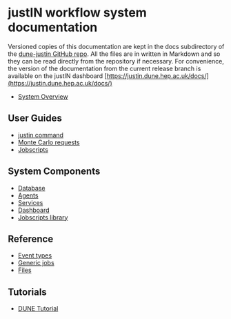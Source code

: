 # justIN workflow system documentation

Versioned copies of this documentation are kept in the docs subdirectory
of the [dune-justin GitHub repo](https://github.com/DUNE/dune-justin/). All the
files are in written in Markdown and so they can be read directly from the 
repository
if necessary. For convenience, the version of the documentation from the 
current release branch is available on the justIN dashboard
[https://justin.dune.hep.ac.uk/docs/](https://justin.dune.hep.ac.uk/docs/)

- [System Overview](overview.md)

## User Guides

- [justin command](justin_command.md)
- [Monte Carlo requests](monte_carlo.md)
- [Jobscripts](jobscripts.md)

## System Components

- [Database](database.md)
- [Agents](agents.md)
- [Services](services.md)
- [Dashboard](dashboard.md)
- [Jobscripts library](jobscripts_library.md)

## Reference 

- [Event types](event_types.md)
- [Generic jobs](generic_jobs.md)
- [Files](files.md)

## Tutorials

- [DUNE Tutorial](tutorials.dune.md)

